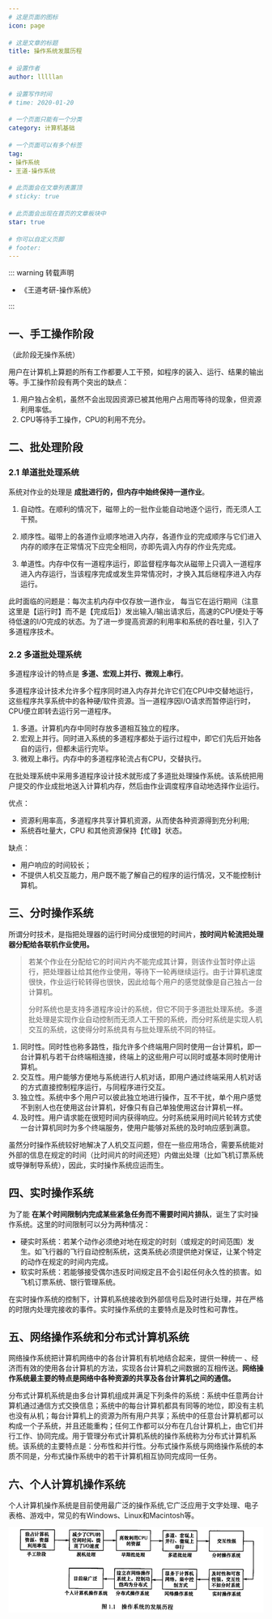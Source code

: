 ```yaml
---
# 这是页面的图标
icon: page

# 这是文章的标题
title: 操作系统发展历程

# 设置作者
author: lllllan

# 设置写作时间
# time: 2020-01-20

# 一个页面只能有一个分类
category: 计算机基础

# 一个页面可以有多个标签
tag:
- 操作系统
- 王道-操作系统

# 此页面会在文章列表置顶
# sticky: true

# 此页面会出现在首页的文章板块中
star: true

# 你可以自定义页脚
# footer: 
---
```




::: warning 转载声明

- 《王道考研-操作系统》

:::



## 一、手工操作阶段

（此阶段无操作系统）

用户在计算机上算题的所有工作都要人工干预，如程序的装入、运行、结果的输出等。手工操作阶段有两个突出的缺点：

1. 用户独占全机，虽然不会出现因资源已被其他用户占用而等待的现象，但资源利用率低。
2. CPU等待手工操作，CPU的利用不充分。



## 二、批处理阶段



### 2.1 单道批处理系统

系统对作业的处理是 **成批进行的，但内存中始终保持一道作业**。

1. 自动性。在顺利的情况下，磁带上的一批作业能自动地逐个运行，而无须人工干预。
2. 顺序性。磁带上的各道作业顺序地进入内存，各道作业的完成顺序与它们进入内存的顺序在正常情况下应完全相同，亦即先调入内存的作业先完成。

3. 单道性。内存中仅有一道程序运行，即监督程序每次从磁带上只调入一道程序进入内存运行，当该程序完成或发生异常情况时，才换入其后继程序进入内存运行。



此时面临的问题是：每次主机内存中仅存放一道作业， 每当它在运行期间（注意这里是【运行时】而不是【完成后】）发出输入/输出请求后，高速的CPU便处于等待低速的I/O完成的状态。为了进一步提高资源的利用率和系统的吞吐量，引入了多道程序技术。



### 2.2 多道批处理系统

多道程序设计的特点是 **多道、宏观上并行、微观上串行**。

多道程序设计技术允许多个程序同时进入内存并允许它们在CPU中交替地运行，这些程序共享系统中的各种硬/软件资源。当一道程序因I/O请求而暂停运行时，CPU便立即转去运行另一道程序。

1. 多道。计算机内存中同时存放多道相互独立的程序。
2. 宏观上并行。同时进入系统的多道程序都处于运行过程中，即它们先后开始各自的运行，但都未运行完毕。
3. 微观上串行。内存中的多道程序轮流占有CPU，交替执行。

在批处理系统中采用多道程序设计技术就形成了多道批处理操作系统。该系统把用户提交的作业成批地送入计算机内存，然后由作业调度程序自动地选择作业运行。

优点：

- 资源利用率高，多道程序共享计算机资源，从而使各种资源得到充分利用;
- 系统吞吐量大，CPU 和其他资源保持【忙碌】状态。

缺点：

- 用户响应的时间较长；
- 不提供人机交互能力，用户既不能了解自己的程序的运行情况，又不能控制计算机。



##  三、分时操作系统

所谓分时技术，是指把处理器的运行时间分成很短的时间片，**按时间片轮流把处理器分配给各联机作业使用。**

> 若某个作业在分配给它的时间片内不能完成其计算，则该作业暂时停止运行，把处理器让给其他作业使用，等待下一轮再继续运行。由于计算机速度很快，作业运行轮转得也很快，因此给每个用户的感觉就像是自己独占一台计算机。
>
> 分时系统也是支持多道程序设计的系统，但它不同于多道批处理系统。多道批处理是实现作业自动控制而无须人工干预的系统，而分时系统是实现人机交互的系统，这使得分时系统具有与批处理系统不同的特征。

1. 同时性。同时性也称多路性，指允许多个终端用户同时使用一台计算机，即一台计算机与若干台终端相连接，终端上的这些用户可以同时或基本同时使用计算机。
2. 交互性。用户能够方便地与系统进行人机对话，即用户通过终端采用人机对话的方式直接控制程序运行，与同程序进行交互。
3. 独立性。系统中多个用户可以彼此独立地进行操作，互不干扰，单个用户感觉不到别人也在使用这台计算机，好像只有自己单独使用这台计算机一样。
4. 及时性。用户请求能在很短时间内获得响应。分时系统采用时间片轮转方式使一台计算机同时为多个终端服务，使用户能够对系统的及时响应感到满意。

虽然分时操作系统较好地解决了人机交互问题，但在一些应用场合，需要系统能对外部的信息在规定的时间（比时间片的时间还短）内做出处理（比如飞机订票系统或导弹制导系统），因此，实时操作系统应运而生。



## 四、实时操作系统

为了能 **在某个时间限制内完成某些紧急任务而不需要时间片排队**，诞生了实时操作系统。这里的时间限制可以分为两种情况：

- 硬实时系统：若某个动作必须绝对地在规定的时刻（或规定的时间范围）发生。如飞行器的飞行自动控制系统，这类系统必须提供绝对保证，让某个特定的动作在规定的时间内完成。
- 软实时系统：若能够接受偶尔违反时间规定且不会引起任何永久性的损害。如飞机订票系统、银行管理系统。

在实时操作系统的控制下，计算机系统接收到外部信号后及时进行处理，并在严格的时限内处理完接收的事件。实时操作系统的主要特点是及时性和可靠性。



## 五、网络操作系统和分布式计算机系统

网络操作系统把计算机网络中的各台计算机有机地结合起来，提供一种统一 、经济而有效的使用各台计算机的方法，实现各台计算机之间数据的互相传送。**网络操作系统最主要的特点是网络中各种资源的共享及各台计算机之间的通信。**

分布式计算机系统是由多台计算机组成并满足下列条件的系统：系统中任意两台计算机通过通信方式交换信息；系统中的每台计算机都具有同等的地位，即没有主机也没有从机；每台计算机上的资源为所有用户共享；系统中的任意台计算机都可以构成一个子系统，并且还能重构；任何工作都可以分布在几台计算机上，由它们并行工作、协同完成。用于管理分布式计算机系统的操作系统称为分布式计算机系统。该系统的主要特点是：分布性和并行性。分布式操作系统与网络操作系统的本质不同是，分布式操作系统中的若干计算机相互协同完成同一任务。



## 六、个人计算机操作系统

个人计算机操作系统是目前使用最广泛的操作系统,它广泛应用于文字处理、电子表格、游戏中，常见的有Windows、Linux和Macintosh等。

![image-20220321222954150](README.assets/image-20220321222954150.png)
